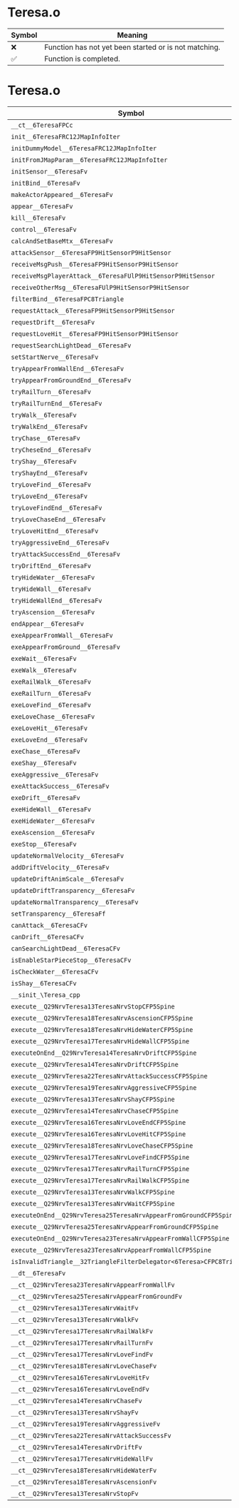 # Teresa.o
| Symbol | Meaning 
| ------------- | ------------- 
| :x: | Function has not yet been started or is not matching. 
| :white_check_mark: | Function is completed. 


# Teresa.o
| Symbol | Decompiled? |
| ------------- | ------------- |
| `__ct__6TeresaFPCc` | :x: |
| `init__6TeresaFRC12JMapInfoIter` | :x: |
| `initDummyModel__6TeresaFRC12JMapInfoIter` | :x: |
| `initFromJMapParam__6TeresaFRC12JMapInfoIter` | :x: |
| `initSensor__6TeresaFv` | :x: |
| `initBind__6TeresaFv` | :x: |
| `makeActorAppeared__6TeresaFv` | :x: |
| `appear__6TeresaFv` | :x: |
| `kill__6TeresaFv` | :x: |
| `control__6TeresaFv` | :x: |
| `calcAndSetBaseMtx__6TeresaFv` | :x: |
| `attackSensor__6TeresaFP9HitSensorP9HitSensor` | :x: |
| `receiveMsgPush__6TeresaFP9HitSensorP9HitSensor` | :x: |
| `receiveMsgPlayerAttack__6TeresaFUlP9HitSensorP9HitSensor` | :x: |
| `receiveOtherMsg__6TeresaFUlP9HitSensorP9HitSensor` | :x: |
| `filterBind__6TeresaFPC8Triangle` | :x: |
| `requestAttack__6TeresaFP9HitSensorP9HitSensor` | :x: |
| `requestDrift__6TeresaFv` | :x: |
| `requestLoveHit__6TeresaFP9HitSensorP9HitSensor` | :x: |
| `requestSearchLightDead__6TeresaFv` | :x: |
| `setStartNerve__6TeresaFv` | :x: |
| `tryAppearFromWallEnd__6TeresaFv` | :x: |
| `tryAppearFromGroundEnd__6TeresaFv` | :x: |
| `tryRailTurn__6TeresaFv` | :x: |
| `tryRailTurnEnd__6TeresaFv` | :x: |
| `tryWalk__6TeresaFv` | :x: |
| `tryWalkEnd__6TeresaFv` | :x: |
| `tryChase__6TeresaFv` | :x: |
| `tryCheseEnd__6TeresaFv` | :x: |
| `tryShay__6TeresaFv` | :x: |
| `tryShayEnd__6TeresaFv` | :x: |
| `tryLoveFind__6TeresaFv` | :x: |
| `tryLoveEnd__6TeresaFv` | :x: |
| `tryLoveFindEnd__6TeresaFv` | :x: |
| `tryLoveChaseEnd__6TeresaFv` | :x: |
| `tryLoveHitEnd__6TeresaFv` | :x: |
| `tryAggressiveEnd__6TeresaFv` | :x: |
| `tryAttackSuccessEnd__6TeresaFv` | :x: |
| `tryDriftEnd__6TeresaFv` | :x: |
| `tryHideWater__6TeresaFv` | :x: |
| `tryHideWall__6TeresaFv` | :x: |
| `tryHideWallEnd__6TeresaFv` | :x: |
| `tryAscension__6TeresaFv` | :x: |
| `endAppear__6TeresaFv` | :x: |
| `exeAppearFromWall__6TeresaFv` | :x: |
| `exeAppearFromGround__6TeresaFv` | :x: |
| `exeWait__6TeresaFv` | :x: |
| `exeWalk__6TeresaFv` | :x: |
| `exeRailWalk__6TeresaFv` | :x: |
| `exeRailTurn__6TeresaFv` | :x: |
| `exeLoveFind__6TeresaFv` | :x: |
| `exeLoveChase__6TeresaFv` | :x: |
| `exeLoveHit__6TeresaFv` | :x: |
| `exeLoveEnd__6TeresaFv` | :x: |
| `exeChase__6TeresaFv` | :x: |
| `exeShay__6TeresaFv` | :x: |
| `exeAggressive__6TeresaFv` | :x: |
| `exeAttackSuccess__6TeresaFv` | :x: |
| `exeDrift__6TeresaFv` | :x: |
| `exeHideWall__6TeresaFv` | :x: |
| `exeHideWater__6TeresaFv` | :x: |
| `exeAscension__6TeresaFv` | :x: |
| `exeStop__6TeresaFv` | :x: |
| `updateNormalVelocity__6TeresaFv` | :x: |
| `addDriftVelocity__6TeresaFv` | :x: |
| `updateDriftAnimScale__6TeresaFv` | :x: |
| `updateDriftTransparency__6TeresaFv` | :x: |
| `updateNormalTransparency__6TeresaFv` | :x: |
| `setTransparency__6TeresaFf` | :x: |
| `canAttack__6TeresaCFv` | :x: |
| `canDrift__6TeresaCFv` | :x: |
| `canSearchLightDead__6TeresaCFv` | :x: |
| `isEnableStarPieceStop__6TeresaCFv` | :x: |
| `isCheckWater__6TeresaCFv` | :x: |
| `isShay__6TeresaCFv` | :x: |
| `__sinit_\Teresa_cpp` | :x: |
| `execute__Q29NrvTeresa13TeresaNrvStopCFP5Spine` | :x: |
| `execute__Q29NrvTeresa18TeresaNrvAscensionCFP5Spine` | :x: |
| `execute__Q29NrvTeresa18TeresaNrvHideWaterCFP5Spine` | :x: |
| `execute__Q29NrvTeresa17TeresaNrvHideWallCFP5Spine` | :x: |
| `executeOnEnd__Q29NrvTeresa14TeresaNrvDriftCFP5Spine` | :x: |
| `execute__Q29NrvTeresa14TeresaNrvDriftCFP5Spine` | :x: |
| `execute__Q29NrvTeresa22TeresaNrvAttackSuccessCFP5Spine` | :x: |
| `execute__Q29NrvTeresa19TeresaNrvAggressiveCFP5Spine` | :x: |
| `execute__Q29NrvTeresa13TeresaNrvShayCFP5Spine` | :x: |
| `execute__Q29NrvTeresa14TeresaNrvChaseCFP5Spine` | :x: |
| `execute__Q29NrvTeresa16TeresaNrvLoveEndCFP5Spine` | :x: |
| `execute__Q29NrvTeresa16TeresaNrvLoveHitCFP5Spine` | :x: |
| `execute__Q29NrvTeresa18TeresaNrvLoveChaseCFP5Spine` | :x: |
| `execute__Q29NrvTeresa17TeresaNrvLoveFindCFP5Spine` | :x: |
| `execute__Q29NrvTeresa17TeresaNrvRailTurnCFP5Spine` | :x: |
| `execute__Q29NrvTeresa17TeresaNrvRailWalkCFP5Spine` | :x: |
| `execute__Q29NrvTeresa13TeresaNrvWalkCFP5Spine` | :x: |
| `execute__Q29NrvTeresa13TeresaNrvWaitCFP5Spine` | :x: |
| `executeOnEnd__Q29NrvTeresa25TeresaNrvAppearFromGroundCFP5Spine` | :x: |
| `execute__Q29NrvTeresa25TeresaNrvAppearFromGroundCFP5Spine` | :x: |
| `executeOnEnd__Q29NrvTeresa23TeresaNrvAppearFromWallCFP5Spine` | :x: |
| `execute__Q29NrvTeresa23TeresaNrvAppearFromWallCFP5Spine` | :x: |
| `isInvalidTriangle__32TriangleFilterDelegator<6Teresa>CFPC8Triangle` | :x: |
| `__dt__6TeresaFv` | :x: |
| `__ct__Q29NrvTeresa23TeresaNrvAppearFromWallFv` | :x: |
| `__ct__Q29NrvTeresa25TeresaNrvAppearFromGroundFv` | :x: |
| `__ct__Q29NrvTeresa13TeresaNrvWaitFv` | :x: |
| `__ct__Q29NrvTeresa13TeresaNrvWalkFv` | :x: |
| `__ct__Q29NrvTeresa17TeresaNrvRailWalkFv` | :x: |
| `__ct__Q29NrvTeresa17TeresaNrvRailTurnFv` | :x: |
| `__ct__Q29NrvTeresa17TeresaNrvLoveFindFv` | :x: |
| `__ct__Q29NrvTeresa18TeresaNrvLoveChaseFv` | :x: |
| `__ct__Q29NrvTeresa16TeresaNrvLoveHitFv` | :x: |
| `__ct__Q29NrvTeresa16TeresaNrvLoveEndFv` | :x: |
| `__ct__Q29NrvTeresa14TeresaNrvChaseFv` | :x: |
| `__ct__Q29NrvTeresa13TeresaNrvShayFv` | :x: |
| `__ct__Q29NrvTeresa19TeresaNrvAggressiveFv` | :x: |
| `__ct__Q29NrvTeresa22TeresaNrvAttackSuccessFv` | :x: |
| `__ct__Q29NrvTeresa14TeresaNrvDriftFv` | :x: |
| `__ct__Q29NrvTeresa17TeresaNrvHideWallFv` | :x: |
| `__ct__Q29NrvTeresa18TeresaNrvHideWaterFv` | :x: |
| `__ct__Q29NrvTeresa18TeresaNrvAscensionFv` | :x: |
| `__ct__Q29NrvTeresa13TeresaNrvStopFv` | :x: |
